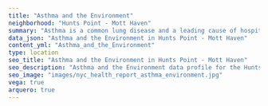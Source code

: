 ```yaml
---
title: "Asthma and the Environment"
neighborhood: "Hunts Point - Mott Haven"
summary: "Asthma is a common lung disease and a leading cause of hospitalizations for children under 15 years old. This report provides a summary of asthma indicators by neighborhood. It also describes housing and neighborhood characteristics that can make asthma worse."
data_json: "Asthma and the Environment in Hunts Point - Mott Haven"
content_yml: "Asthma_and_the_Environment"
type: location
seo_title: "Asthma and the Environment in Hunts Point - Mott Haven"
seo_description: "Asthma and the Environment data profile for the Hunts Point - Mott Haven neighborhood of NYC."
seo_image: "images/nyc_health_report_asthma_environment.jpg"
vega: true
arquero: true
---
```

